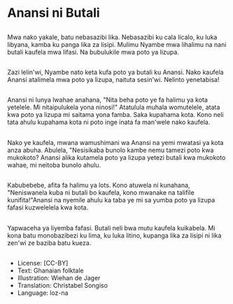 # Anansi ni Butali

##
Mwa nako yakale, batu nebasazibi lika. Nebasazibi ku cala licalo, ku luka libyana, kamba ku panga lika za lisipi. Mulimu Nyambe mwa lihalimu na nani butali kaufela mwa lifasi. Na bubulukile mwa poto ya lizupa.

##
Zazi lelin'wi, Nyambe nato keta kufa poto ya butali ku Anansi. Nako kaufela Anansi atalimela mwa poto ya lizupa, naituta sesin'wi. Nelinto yenetabisa!

##
Anansi ni lunya lwahae anahana, "Nita beha poto ye fa halimu ya kota yetelele. Mi nitaipulukela yona ninosi!" Atatulula muhala womutelele, atata kwa poto ya lizupa mi saitama yona famba. Saka kupahama kota. Kono neli tata ahulu kupahama kota ni poto inge inata fa man'wele nako kaufela.

##
Nako ye kaufela, mwana wamushimani wa Anansi na yemi mwatasi ya kota anza abuha. Abulela, "Nesisikaba bunolo kambe nemu tamezi poto kwa mukokoto? Anansi alika kutamela poto ya lizupa yetezi butali kwa mukokoto wahae, mi neitoba bunolo ahulu.

##
Kabubebebe, afita fa halimu ya lots. Kono atuwela ni kunahana, "Neniswanela kuba ni butali bo kaufela, kono mwanake na talifile kunifita!"Anansi na nyemile ahulu ka taba ye mi sa yumba poto ya lizupa fafasi kuzwelelela kwa kota.

##
Yapwaceha ya liyemba fafasi. Butali neli bwa mutu kaufela kuikabela. Mi kona batu monobazibezi ku lima, ku luka litino, kupanga lika za lisipi ni lika zen'wi ze baziba batu kueza.

##
* License: [CC-BY]
* Text: Ghanaian folktale
* Illustration: Wiehan de Jager
* Translation: Christabel Songiso
* Language: loz-na

